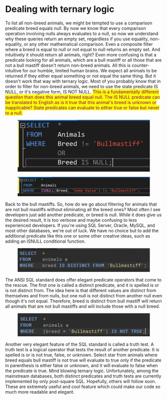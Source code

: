 # Dealing with ternary logic

To list all non-breed animals, we might be tempted to use a comparison predicate breed equals null. By now we know that every comparison operation involving nulls always evaluates to a null, so now we understand why these queries return an empty set, regardless if you use equality, non-equality, or any other mathematical comparison. Even a composite filter where a breed is equal to null or not equal to null returns an empty set. And intuitively it should return all animals, right? Even more confusing is that a predicate looking for all animals, which are a bull mastiff or all those that are not a bull mastiff doesn't return non-breed animals. All this is counter-intuitive for our humble, limited human brains. We expect all animals to be returned if they either equal something or not equal the same thing. But it doesn't work that way with ternary logic. Most of you probably know that in order to filter for non-breed animals, we need to use the state predicate IS NULL, or it's negative form, IS NOT NULL. <mark style="color:purple;">This is a fundamentally different question than does this animal breed equal null. The IS NULL predicate can be translated to English as is it true that this animal's breed is unknown or inapplicable? State predicates can evaluate to either true or false but never to a null.</mark>&#x20;

<figure><img src="../../.gitbook/assets/image (15) (1) (1) (1).png" alt=""><figcaption></figcaption></figure>

<figure><img src="../../.gitbook/assets/image (16) (1) (1) (1).png" alt=""><figcaption></figcaption></figure>

Back to the bull mastiffs. So, how do we go about filtering for animals that are not bull mastiffs without eliminating all the breed ones? Most often I see developers just add another predicate, or breed is null. While it does give us the desired result, it is too verbose and maybe confusing to less experienced developers. If you're using SQL Server, Oracle, MySQL, and most other databases, we're out of luck. We have no choice but to add the additional predicate like this one or some other creative ideas, such as adding an ISNULL conditional function.&#x20;

<figure><img src="../../.gitbook/assets/image (17) (1) (1) (1).png" alt=""><figcaption></figcaption></figure>

The ANSI SQL standard does offer elegant predicate operators that come to the rescue. The first one is called a distinct predicate, and it is spelled is or is not distinct from. The idea here is that different values are distinct from themselves and from nulls, but one null is not distinct from another null even though it's not equal. Therefore, breed is distinct from bull mastiff will return all animals that are not bull mastiffs and will include those with a null breed.&#x20;

<figure><img src="../../.gitbook/assets/image (18) (1) (1) (1).png" alt=""><figcaption></figcaption></figure>

Another very elegant feature of the SQL standard is called a truth test. A truth test is a logical operator that tests the result of another predicate. It is spelled is or is not true, false, or unknown. Select star from animals where breed equals bull mastiff is not true will evaluate to true only if the predicate in parenthesis is either false or unknown, and it will evaluate to false when the predicate is true. Mind blowing ternary logic. Unfortunately, among the mainstream databases, both distinct predicates and truth tests are currently implemented by only post-square SQL. Hopefully, others will follow soon. These are extremely useful and cool feature which could make our code so much more readable and elegant.&#x20;
